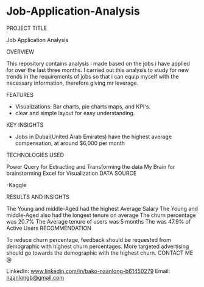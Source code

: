 # Job-Application-Analysis


PROJECT TITLE

Job Application Analysis

OVERVIEW

This repository contains analysis i made based on the jobs i have applied for over the last three months. I carried out this analysis to study for new trends in the requirements of jobs so that i can equip myself with the necessary information, therefore giving mr leverage.

FEATURES

- Visualizations: Bar charts, pie charts maps, and KPI's.
- clear and simple layout for easy understanding.


KEY INSIGHTS
- Jobs in Dubai(United Arab Emirates) have the highest average compensation, at around $6,000 per month 


TECHNOLOGIES USED

Power Query for Extracting and Transforming the data
My Brain for brainstorming
Excel for Visualization
DATA SOURCE

-Kaggle

RESULTS AND INSIGHTS

The Young and middle-Aged had the highest Average Salary
The Young and middle-Aged also had the longest tenure on average
The churn percentage was 20.7%
The Average tenure of users was 5 months
The was 47.9% of Active Users
RECOMMENDATION

To reduce churn percentage, feedback should be requested from demographic with highest churn percentages.
More targeted advertising should go towards the demographic with the highest churn.
CONTACT ME @

LinkedIn: www.linkedin.com/in/bako-naanlong-b61450279
Email: naanlongb@gmail.com
